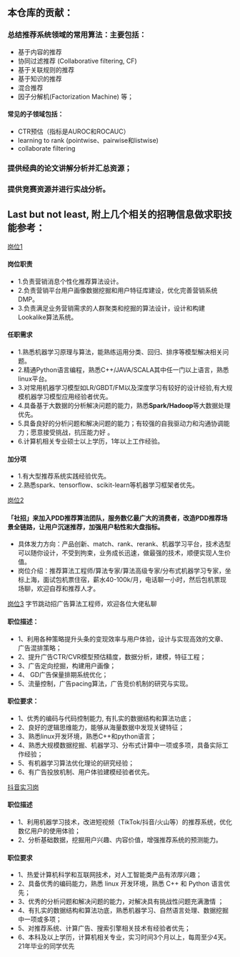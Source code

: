 ## 本仓库的贡献：
### 总结推荐系统领域的常用算法：主要包括：
* 基于内容的推荐
* 协同过滤推荐 (Collaborative filtering, CF)
* 基于关联规则的推荐
* 基于知识的推荐
* 混合推荐
* 因子分解机(Factorization Machine)
等；
#### 常见的子领域包括：
* CTR预估（指标是AUROC和ROCAUC）
* learning to rank (pointwise、pairwise和listwise)
* collaborate filtering

### 提供经典的论文讲解分析并汇总资源；

### 提供竞赛资源并进行实战分析。



## Last but not least, 附上几个相关的招聘信息做求职技能参考：

[岗位1](https://www.zhipin.com/job_detail/5e374cd8e0a3694c0XR63d-_FlM~.html?ka=seo-search-word-job17)

#### 岗位职责
* 1.负责营销消息个性化推荐算法设计。
* 2.负责营销平台用户画像数据挖掘和用户特征库建设，优化完善营销系统DMP。
* 3.负责满足业务营销需求的人群聚类和挖掘的算法设计，设计和构建Lookalike算法系统。
#### 任职需求
* 1.熟悉机器学习原理与算法，能熟练运用分类、回归、排序等模型解决相关问题。
* 2.精通Python语言编程，熟悉C++/JAVA/SCALA其中任一门以上语言，熟悉linux平台。
* 3.对常用机器学习模型如LR/GBDT/FM以及深度学习有较好的设计经验,有大规模机器学习模型应用经验者优先。
* 4.具备基于大数据的分析解决问题的能力，熟悉**Spark/Hadoop**等大数据处理优先。
* 5.具备良好的分析问题和解决问题的能力；有较强的自我驱动力和沟通协调能力；愿意接受挑战，抗压能力好 。
* 6.计算机相关专业硕士以上学历，1年以上工作经验。
#### 加分项
* 1.有大型推荐系统实践经验优先。
* 2.熟悉spark、tensorflow、scikit-learn等机器学习框架者优先。


[岗位2](https://www.zhipin.com/job_detail/40ebef6a1cd1368d0XZz09i7GVc~.html?ka=seo-search-word-job4)

#### 「社招」来加入PDD推荐算法团队，服务数亿最广大的消费者，改造PDD推荐场景全链路，让用户沉迷推荐，加强用户粘性和大盘指标。
* 具体发力方向：产品创新、match、rank、rerank、机器学习平台，技术选型可以随你设计，不受到拘束，业务成长迅速，做最强的技术，顺便实现人生价值。
* 岗位介绍：推荐算法工程师/算法专家/算法高级专家/分布式机器学习专家，坐标上海，面试包机票住宿，薪水40-100k/月，电话聊一小时，然后包机票现场聊，欢迎自荐和推荐人才。

[岗位3](https://www.zhipin.com/job_detail/8d1ab78886511d080XZz0961EVQ~.html?ka=seo-search-word-job1)
字节跳动招广告算法工程师，欢迎各位大佬私聊
#### 职位描述：
* 1、利用各种策略提升头条的变现效率与用户体验，设计与实现高效的文章、广告混排策略；
* 2、提升广告CTR/CVR模型预估精度，数据分析，建模，特征工程；
* 3、广告定向挖掘，构建用户画像；
* 4、 GD广告保量排期系统优化；
* 5、流量控制，广告pacing算法，广告竞价机制的研究与实现。
#### 职位要求：
* 1、优秀的编码与代码控制能力, 有扎实的数据结构和算法功底；
* 2、良好的逻辑思维能力，能够从海量数据中发现关键特征；
* 3、熟悉linux开发环境，熟悉C++和python语言；
* 4、熟悉大规模数据挖掘、机器学习、分布式计算中一项或多项，具备实际工作经验；
* 5、有机器学习算法优化理论的研究经验；
* 6、有广告投放机制、用户体验建模经验者优先。


[抖音实习岗](https://job.bytedance.com/referral/pc/position/detail/?lightning=1&token=MjsxNTgxNjUwNTM0OTkwOzY3NTQxNzUxNzM5MDczMzQ2Njk7Njc5MzEzMzY4NDY4Mzg1MjAzOQ) 
#### 职位描述
* 1、利用机器学习技术，改进短视频（TikTok/抖音/火山等）的推荐系统，优化数亿用户的使用体验；
* 2、分析基础数据，挖掘用户兴趣、内容价值，增强推荐系统的预测能力。
#### 职位要求
* 1、热爱计算机科学和互联网技术，对人工智能类产品有浓厚兴趣；
* 2、具备优秀的编码能力，熟悉 linux 开发环境，熟悉 C++ 和 Python 语言优先；
* 3、优秀的分析问题和解决问题的能力，对解决具有挑战性问题充满激情 ；
* 4、有扎实的数据结构和算法功底，熟悉机器学习、自然语言处理、数据挖掘中一项或多项；
* 5、对推荐系统、计算广告、搜索引擎相关技术有经验者优先；
* 6、本科及以上学历，计算机相关专业，实习时间3个月以上，每周至少4天。21年毕业的同学优先